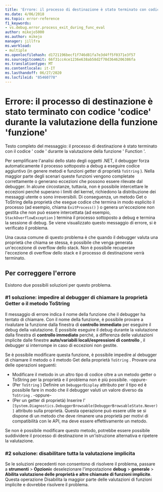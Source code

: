 ```yaml
---
title: 'Errore: il processo di destinazione è stato terminato con codice &#39;codice&#39; durante la valutazione della funzione &#39;funzione&#39; | Microsoft Docs'
ms.date: 4/06/2018
ms.topic: error-reference
f1_keywords:
- vs.debug.error.process_exit_during_func_eval
author: mikejo5000
ms.author: mikejo
manager: jillfra
ms.workload:
- multiple
ms.openlocfilehash: d1721196becf1f746d81fa7e3d4ff5f0371e3f57
ms.sourcegitcommit: 66f31cc4ce1236e638ab58d2f70d3646206386fa
ms.translationtype: MT
ms.contentlocale: it-IT
ms.lasthandoff: 06/27/2020
ms.locfileid: "85460778"
---
```

# <a name="error-the-target-process-exited-with-code-39code39-while-evaluating-the-function-39function39"></a>Errore: il processo di destinazione è stato terminato con codice &#39;codice&#39; durante la valutazione della funzione &#39;funzione&#39;

Testo completo del messaggio: il processo di destinazione è stato terminato con il codice ' code ' durante la valutazione della funzione ' Function '.

Per semplificare l'analisi dello stato degli oggetti .NET, il debugger forza automaticamente il processo sottoposto a debug a eseguire codice aggiuntivo (in genere metodi e funzioni getter di proprietà `ToString` ). Nella maggior parte degli scenari queste funzioni vengono completate correttamente o generano eccezioni che possono essere rilevate dal debugger. In alcune circostanze, tuttavia, non è possibile intercettare le eccezioni perché superano i limiti del kernel, richiedono la distribuzione dei messaggi utente o sono irreversibili. Di conseguenza, un metodo Get o ToString della proprietà che esegue codice che termina in modo esplicito il processo (ad esempio, chiama `ExitProcess()` ) o genera un'eccezione non gestita che non può essere intercettata (ad esempio, `StackOverflowException` ) termina il processo sottoposto a debug e termina la sessione di debug. Se viene visualizzato questo messaggio di errore, si è verificato il problema.

Una causa comune di questo problema è che quando il debugger valuta una proprietà che chiama se stessa, è possibile che venga generata un'eccezione di overflow dello stack. Non è possibile recuperare l'eccezione di overflow dello stack e il processo di destinazione verrà terminato.

## <a name="to-correct-this-error"></a>Per correggere l'errore

Esistono due possibili soluzioni per questo problema.

### <a name="solution-1-prevent-the-debugger-from-calling-the-getter-property-or-tostring-method"></a>#1 soluzione: impedire al debugger di chiamare la proprietà Getter o il metodo ToString 

Il messaggio di errore indica il nome della funzione che il debugger ha tentato di chiamare. Con il nome della funzione, è possibile provare a rivalutare la funzione dalla finestra di **controllo immediato** per eseguire il debug della valutazione. È possibile eseguire il debug durante la valutazione dalla finestra di **controllo immediato** perché, a differenza delle valutazioni implicite dalle finestre **auto/variabili locali/espressioni di controllo** , il debugger si interrompe in caso di eccezioni non gestite.

Se è possibile modificare questa funzione, è possibile impedire al debugger di chiamare il metodo o il metodo Get della proprietà `ToString` . Provare una delle operazioni seguenti:

* Modificare il metodo in un altro tipo di codice oltre a un metodo getter o ToString per la proprietà e il problema non è più possibile.
    -oppure-
* (Per `ToString` ) Definire un `DebuggerDisplay` attributo per il tipo ed è possibile fare in modo che il debugger valuti un valore diverso da `ToString` .
    -oppure-
* (Per un getter di proprietà) Inserire l' `[System.Diagnostics.DebuggerBrowsable(DebuggerBrowsableState.Never)]` attributo sulla proprietà. Questa operazione può essere utile se si dispone di un metodo che deve rimanere una proprietà per motivi di compatibilità con le API, ma deve essere effettivamente un metodo.

Se non è possibile modificare questo metodo, potrebbe essere possibile suddividere il processo di destinazione in un'istruzione alternativa e ripetere la valutazione.

### <a name="solution-2-disable-all-implicit-evaluation"></a>#2 soluzione: disabilitare tutta la valutazione implicita

Se le soluzioni precedenti non consentono di risolvere il problema, passare a **strumenti**  >  **Opzioni**e deselezionare l'impostazione **debug**  >  **generale**  >  **Abilita valutazione delle proprietà e altre chiamate di funzioni implicite**. Questa operazione Disabilita la maggior parte delle valutazioni di funzioni implicite e dovrebbe risolvere il problema.
